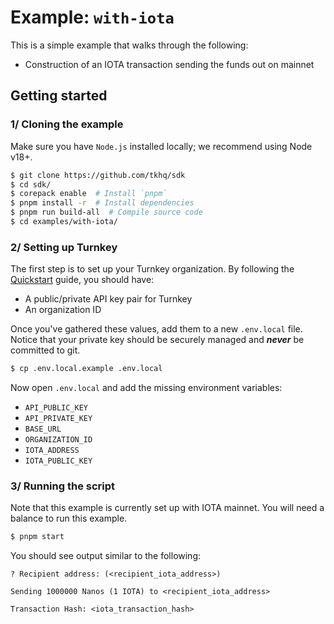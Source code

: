 # Example: `with-iota`

This is a simple example that walks through the following:

- Construction of an IOTA transaction sending the funds out on mainnet

## Getting started

### 1/ Cloning the example

Make sure you have `Node.js` installed locally; we recommend using Node v18+.

```bash
$ git clone https://github.com/tkhq/sdk
$ cd sdk/
$ corepack enable  # Install `pnpm`
$ pnpm install -r  # Install dependencies
$ pnpm run build-all  # Compile source code
$ cd examples/with-iota/
```

### 2/ Setting up Turnkey

The first step is to set up your Turnkey organization. By following the [Quickstart](https://docs.turnkey.com/getting-started/quickstart) guide, you should have:

- A public/private API key pair for Turnkey
- An organization ID

Once you've gathered these values, add them to a new `.env.local` file. Notice that your private key should be securely managed and **_never_** be committed to git.

```bash
$ cp .env.local.example .env.local
```

Now open `.env.local` and add the missing environment variables:

- `API_PUBLIC_KEY`
- `API_PRIVATE_KEY`
- `BASE_URL`
- `ORGANIZATION_ID`
- `IOTA_ADDRESS`
- `IOTA_PUBLIC_KEY`

### 3/ Running the script

Note that this example is currently set up with IOTA mainnet. You will need a balance to run this example.

```bash
$ pnpm start
```

You should see output similar to the following:

```
? Recipient address: (<recipient_iota_address>)

Sending 1000000 Nanos (1 IOTA) to <recipient_iota_address>

Transaction Hash: <iota_transaction_hash>
```
